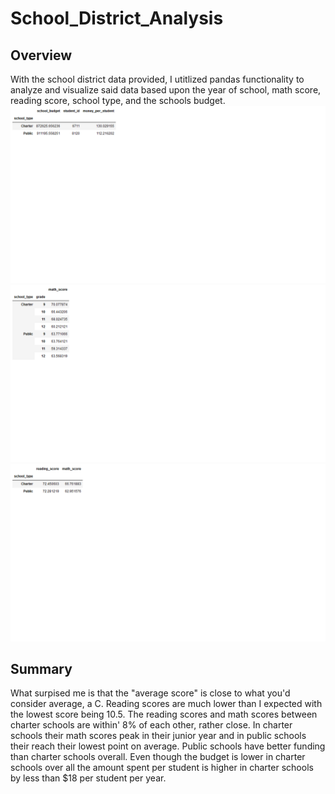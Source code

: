 # School_District_Analysis
## Overview
With the school district data provided, I utitlized pandas functionality to analyze and visualize said data based upon the year of school, math score, reading score, school type, and the schools budget.
![image](Budget.png)
![image](Mathscore.png)
![image](yes.png)
## Summary
What surpised me is that the "average score" is close to what you'd consider average, a C. Reading scores are much lower than I expected with the lowest score being 10.5. The reading scores and math scores between charter schools are within' 8% of each other, rather close. In charter schools their math scores peak in their junior year and in public schools their reach their lowest point on average. Public schools have better funding than charter schools overall. Even though the budget is lower in charter schools over all the amount spent per student is higher in charter schools by less than $18 per student per year.
